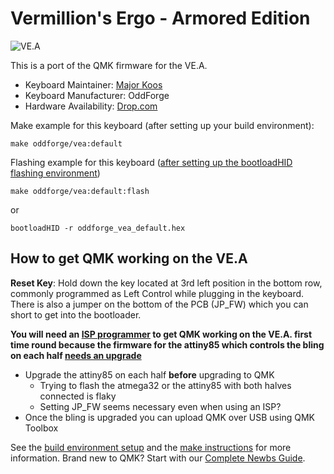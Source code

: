 # Vermillion's Ergo - Armored Edition

![VE.A](https://massdrop-s3.imgix.net/product-images/ve-a/MD-17533_20160504151111_9285b969d2f9c191.jpg)

This is a port of the QMK firmware for the VE.A. 

* Keyboard Maintainer: [Major Koos](https://github.com/MajorKoos)
* Keyboard Manufacturer: OddForge
* Hardware Availability: [Drop.com](https://drop.com/buy/ve-a)

Make example for this keyboard (after setting up your build environment):

    make oddforge/vea:default

Flashing example for this keyboard ([after setting up the bootloadHID flashing environment](https://docs.qmk.fm/#/flashing_bootloadhid))

    make oddforge/vea:default:flash

or

    bootloadHID -r oddforge_vea_default.hex

## How to get QMK working on the VE.A

**Reset Key**: Hold down the key located at 3rd left position in the bottom row, commonly programmed as Left Control while plugging in the keyboard.  There is also a jumper on the bottom of the PCB (JP_FW) which you can short to get into the bootloader.

 **You will need an [ISP programmer](https://www.sparkfun.com/products/9825) to get QMK working on the VE.A. first time round because the firmware for the attiny85 which controls the bling on each half [needs an upgrade](https://github.com/MajorKoos/KBDParts/blob/master/Firmware/ps2avrGB_rgb_controller_20200412.zip)**
 
- Upgrade the attiny85 on each half **before** upgrading to QMK
   - Trying to flash the atmega32 or the attiny85 with both halves connected is flaky
   - Setting JP_FW seems necessary even when using an ISP?
- Once the bling is upgraded you can upload QMK over USB using QMK Toolbox
   


See the [build environment setup](https://docs.qmk.fm/#/getting_started_build_tools) and the [make instructions](https://docs.qmk.fm/#/getting_started_make_guide) for more information. Brand new to QMK? Start with our [Complete Newbs Guide](https://docs.qmk.fm/#/newbs).
